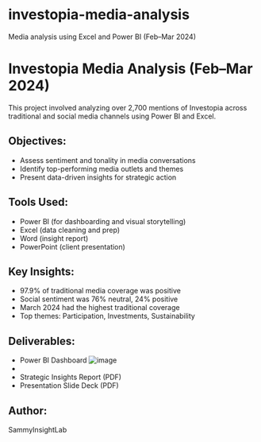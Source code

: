 # investopia-media-analysis
Media analysis using Excel and Power BI (Feb–Mar 2024)
# Investopia Media Analysis (Feb–Mar 2024)

This project involved analyzing over 2,700 mentions of Investopia across traditional and social media channels using Power BI and Excel.

## Objectives:
- Assess sentiment and tonality in media conversations
- Identify top-performing media outlets and themes
- Present data-driven insights for strategic action

## Tools Used:
- Power BI (for dashboarding and visual storytelling)
- Excel (data cleaning and prep)
- Word (insight report)
- PowerPoint (client presentation)

## Key Insights:
- 97.9% of traditional media coverage was positive
- Social sentiment was 76% neutral, 24% positive
- March 2024 had the highest traditional coverage
- Top themes: Participation, Investments, Sustainability

## Deliverables:
- Power BI Dashboard ![image](https://github.com/user-attachments/assets/3a207610-5eda-4546-81c5-81f4a74d6c40)
- 
- Strategic Insights Report (PDF)
- Presentation Slide Deck (PDF)

## Author:
SammyInsightLab
